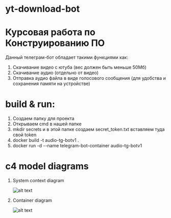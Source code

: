 # yt-download-bot
# Курсовая работа по Конструированию ПО

Данный телеграм-бот обладает такими функциями как:
1. Скачивание видео с ютуба (вес должен быть меньше 50Мб)
2. Скачивание аудио (отдельно от видео)
3. Отправка аудио файла в виде голосового сообщения (для удобства и сохранения памяти на устройстве)



# build & run:
1. Создаем папку для проекта
2. Открываем cmd в нашей папке
3. mkdir secrets и в этой папке создаем secret_token.txt вставляем туда свой token
4. docker build -t audio-tg-botv1 .
5. docker run -d --name telegram-bot-container audio-tg-botv1

# c4 model diagrams
1. System context diagram
   
   ![alt text](https://cdn.discordapp.com/attachments/821313543655260221/1243175750383829064/systemcontext.png?ex=66508523&is=664f33a3&hm=86e620eb81cdb04a81ae03b02a5dada2add40a9cd50ded480bf4e71c542c7ed0&)
3. Container diagram
   
   ![alt text](https://cdn.discordapp.com/attachments/821313543655260221/1243175717332713472/system.png?ex=6650851c&is=664f339c&hm=f41ffec6755140e34c3a25c0f5a8faff733f43f28aab92587f1dd79c57e9391c&)
